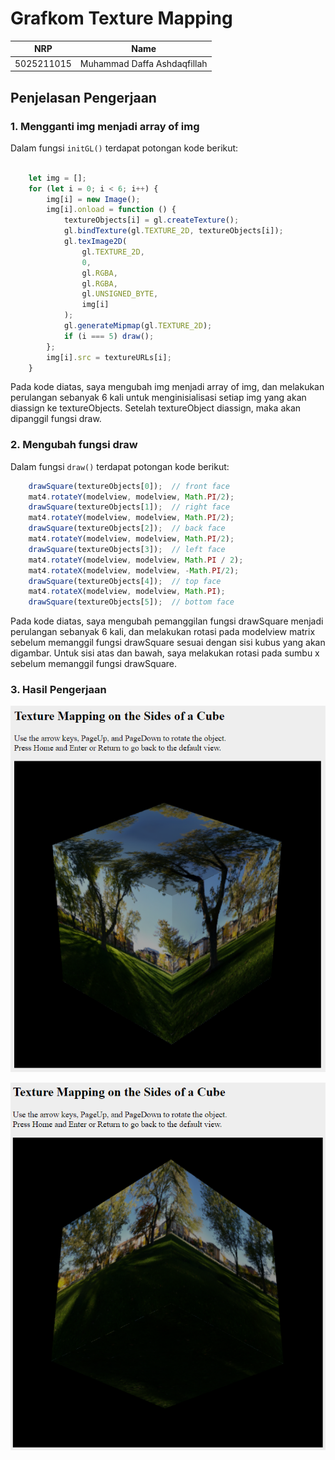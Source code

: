 # Grafkom Texture Mapping

| NRP | Name |
| --- | --- |
| 5025211015 | Muhammad Daffa Ashdaqfillah |



## Penjelasan Pengerjaan

### 1. Mengganti img menjadi array of img
Dalam fungsi `initGL()` terdapat potongan kode berikut:
```js

    let img = [];
    for (let i = 0; i < 6; i++) {
        img[i] = new Image();
        img[i].onload = function () {
            textureObjects[i] = gl.createTexture();
            gl.bindTexture(gl.TEXTURE_2D, textureObjects[i]);
            gl.texImage2D(
                gl.TEXTURE_2D,
                0,
                gl.RGBA,
                gl.RGBA,
                gl.UNSIGNED_BYTE,
                img[i]
            );
            gl.generateMipmap(gl.TEXTURE_2D);
            if (i === 5) draw();
        };
        img[i].src = textureURLs[i];
    }
```
Pada kode diatas, saya mengubah img menjadi array of img, dan melakukan perulangan sebanyak 6 kali untuk menginisialisasi setiap img yang akan diassign ke textureObjects. Setelah textureObject diassign, maka akan dipanggil fungsi draw.

### 2. Mengubah fungsi draw
Dalam fungsi `draw()` terdapat potongan kode berikut:
```js
    drawSquare(textureObjects[0]);  // front face
    mat4.rotateY(modelview, modelview, Math.PI/2);
    drawSquare(textureObjects[1]);  // right face
    mat4.rotateY(modelview, modelview, Math.PI/2);
    drawSquare(textureObjects[2]);  // back face
    mat4.rotateY(modelview, modelview, Math.PI/2);
    drawSquare(textureObjects[3]);  // left face
    mat4.rotateY(modelview, modelview, Math.PI / 2);
    mat4.rotateX(modelview, modelview, -Math.PI/2);
    drawSquare(textureObjects[4]);  // top face
    mat4.rotateX(modelview, modelview, Math.PI);
    drawSquare(textureObjects[5]);  // bottom face
```
Pada kode diatas, saya mengubah pemanggilan fungsi drawSquare menjadi perulangan sebanyak 6 kali, dan melakukan rotasi pada modelview matrix sebelum memanggil fungsi drawSquare sesuai dengan sisi kubus yang akan digambar. Untuk sisi atas dan bawah, saya melakukan rotasi pada sumbu x sebelum memanggil fungsi drawSquare.

### 3. Hasil Pengerjaan

![Untitled](img/Untitled.png)

![Untitled](img/Untitled-1.png)